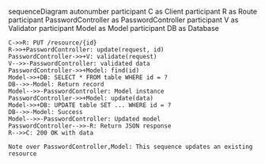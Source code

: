 sequenceDiagram
    autonumber
    participant C as Client
    participant R as Route
    participant PasswordController as PasswordController
    participant V as Validator
    participant Model as Model
    participant DB as Database
    
    C->>R: PUT /resource/{id}
    R->>+PasswordController: update(request, id)
    PasswordController->>+V: validate(request)
    V-->>-PasswordController: validated data
    PasswordController->>+Model: find(id)
    Model->>+DB: SELECT * FROM table WHERE id = ?
    DB-->>-Model: Return record
    Model-->>-PasswordController: Model instance
    PasswordController->>+Model: update(data)
    Model->>+DB: UPDATE table SET ... WHERE id = ?
    DB-->>-Model: Success
    Model-->>-PasswordController: Updated model
    PasswordController-->>-R: Return JSON response
    R-->>C: 200 OK with data
    
    Note over PasswordController,Model: This sequence updates an existing resource
  